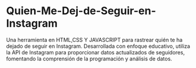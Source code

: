 # Quien-Me-Dej-de-Seguir-en-Instagram
Una herramienta en HTML,CSS Y JAVASCRIPT para rastrear quién te ha dejado de seguir en Instagram. Desarrollada con enfoque educativo, utiliza la API de Instagram para proporcionar datos actualizados de seguidores, fomentando la comprensión de la programación y análisis de datos.
